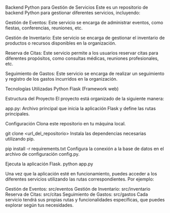 Backend Python para Gestión de Servicios
Este es un repositorio de backend Python para gestionar diferentes servicios, incluyendo:

Gestión de Eventos: Este servicio se encarga de administrar eventos, como fiestas, conferencias, reuniones, etc.

Gestión de Inventario: Este servicio se encarga de gestionar el inventario de productos o recursos disponibles en la organización.

Reserva de Citas: Este servicio permite a los usuarios reservar citas para diferentes propósitos, como consultas médicas, reuniones profesionales, etc.

Seguimiento de Gastos: Este servicio se encarga de realizar un seguimiento y registro de los gastos incurridos en la organización.

Tecnologías Utilizadas
Python
Flask (Framework web)

Estructura del Proyecto
El proyecto está organizado de la siguiente manera:

app.py: Archivo principal que inicia la aplicación Flask y define las rutas principales.

Configuración
Clona este repositorio en tu máquina local.

git clone <url_del_repositorio>
Instala las dependencias necesarias utilizando pip.

pip install -r requirements.txt
Configura la conexión a la base de datos en el archivo de configuración config.py.

Ejecuta la aplicación Flask.
python app.py

Una vez que la aplicación esté en funcionamiento, puedes acceder a los diferentes servicios utilizando las rutas correspondientes. Por ejemplo:

Gestión de Eventos: src/eventos
Gestión de Inventario: src/inventario
Reserva de Citas: src/citas
Seguimiento de Gastos: src/gastos
Cada servicio tendrá sus propias rutas y funcionalidades específicas, que puedes explorar según tus necesidades.
